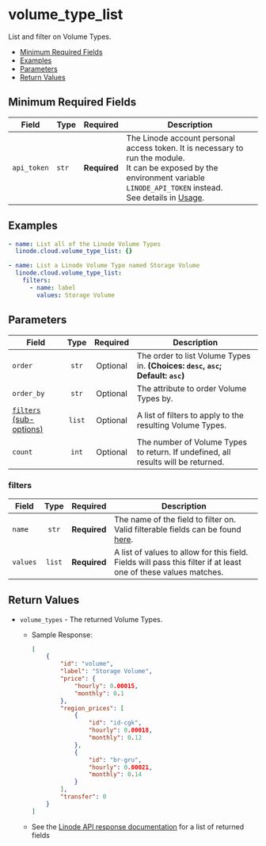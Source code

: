 # volume_type_list

List and filter on Volume Types.

- [Minimum Required Fields](#minimum-required-fields)
- [Examples](#examples)
- [Parameters](#parameters)
- [Return Values](#return-values)

## Minimum Required Fields
| Field       | Type  | Required     | Description                                                                                                                                                                                                              |
|-------------|-------|--------------|--------------------------------------------------------------------------------------------------------------------------------------------------------------------------------------------------------------------------|
| `api_token` | `str` | **Required** | The Linode account personal access token. It is necessary to run the module. <br/>It can be exposed by the environment variable `LINODE_API_TOKEN` instead. <br/>See details in [Usage](https://github.com/linode/ansible_linode?tab=readme-ov-file#usage). |

## Examples

```yaml
- name: List all of the Linode Volume Types
  linode.cloud.volume_type_list: {}
```

```yaml
- name: List a Linode Volume Type named Storage Volume
  linode.cloud.volume_type_list:
    filters:
      - name: label
        values: Storage Volume

```


## Parameters

| Field     | Type | Required | Description                                                                  |
|-----------|------|----------|------------------------------------------------------------------------------|
| `order` | <center>`str`</center> | <center>Optional</center> | The order to list Volume Types in.  **(Choices: `desc`, `asc`; Default: `asc`)** |
| `order_by` | <center>`str`</center> | <center>Optional</center> | The attribute to order Volume Types by.   |
| [`filters` (sub-options)](#filters) | <center>`list`</center> | <center>Optional</center> | A list of filters to apply to the resulting Volume Types.   |
| `count` | <center>`int`</center> | <center>Optional</center> | The number of Volume Types to return. If undefined, all results will be returned.   |

### filters

| Field     | Type | Required | Description                                                                  |
|-----------|------|----------|------------------------------------------------------------------------------|
| `name` | <center>`str`</center> | <center>**Required**</center> | The name of the field to filter on. Valid filterable fields can be found [here](https://techdocs.akamai.com/linode-api/reference/get-volume-types).   |
| `values` | <center>`list`</center> | <center>**Required**</center> | A list of values to allow for this field. Fields will pass this filter if at least one of these values matches.   |

## Return Values

- `volume_types` - The returned Volume Types.

    - Sample Response:
        ```json
        [
            {
                "id": "volume",
                "label": "Storage Volume",
                "price": {
                    "hourly": 0.00015,
                    "monthly": 0.1
                },
                "region_prices": [
                    {
                        "id": "id-cgk",
                        "hourly": 0.00018,
                        "monthly": 0.12
                    },
                    {
                        "id": "br-gru",
                        "hourly": 0.00021,
                        "monthly": 0.14
                    }
                ],
                "transfer": 0
            }
        ]
        ```
    - See the [Linode API response documentation](https://techdocs.akamai.com/linode-api/reference/get-volume-types) for a list of returned fields


